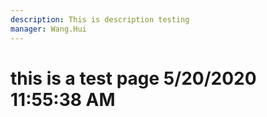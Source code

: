 ```yaml
---
description: This is description testing
manager: Wang.Hui
---
```

# this is a test page 5/20/2020 11:55:38 AM